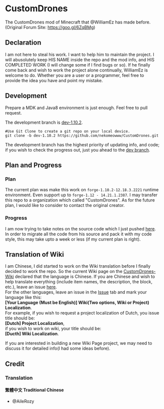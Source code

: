# CustomDrones

The CustomDrones mod of Minecraft that @WilliamEz has made before. (Original Forum Site: https://goo.gl/6ZqBMg)

## Declaration

I am not here to steal his work. I want to help him to maintain the project. I will abusolutely keep HIS NAME inside the repo and the mod info, and HIS COMPLETED WORK (I will change some if I find bugs or so).
If he finally come back and wish to work the project alone continually, WilliamEz is welcome to do.
Whether you are a user or a programmer, feel free to  provide the idea you have and point my mistake.

## Development

Prepare a MDK and Java8 environment is just enough.
Feel free to pull request.
    
The development branch is [dev-1.10.2](https://github.com/nekomeowww/CustomDrones/tree/dev-1.10.2).    
```
#Use Git Clone to create a git repo on your local device.
git clone -b dev-1.10.2 https://github.com/nekomeowww/CustomDrones.git
```
The development branch has the highest priority of updating info, and code; if you wish to check the progress out, just you ahead to the [dev branch](https://github.com/nekomeowww/CustomDrones/tree/dev-1.10.2).


## Plan and Progress

### Plan

The current plan was make this work on ```forge-1.10.2-12.18.3.2221``` runtime environment. Even support up to ```forge-1.12 - 14.21.1.2387```. I may transfer this repo to a organization which called "CustomDrones".
As for the future plan, I would like to consider to contact the original creator.

### Progress

I am now trying to take notes on the source code which I just pushed [here](https://github.com/nekomeowww/CustomDrones/commit/2816a9458a14c2ad9f0d45bfde1becbde07ef37d).
In order to migrate all the code from his source and pack it with my code style, this may take upto a week or less (if my current plan is right).

## Translation of Wiki

I am Chinese, I did started to work on the Wiki translation before I finally decided to work the repo.
So the current Wiki page on the [CustomDrones-Wiki](https://github.com/nekomeowww/CustomDrones-Wiki) declared that the language is Chinese. If you are Chinese and wish to help translate everything (include item names, the description, the block, etc.), leave an issue [here](https://github.com/nekomeowww/CustomDrones-Wiki/issues).    
For the other languages, leave an issue in the [Issue](https://github.com/nekomeowww/CustomDrones-Wiki/issues) tab and mark your language like this:     
__[Your Language (Must be English)] Wiki(Two options, Wiki or Project) Localization__.     
For example, if you wish to request a project localization of Dutch, you issue title should be:    
__[Dutch] Project Localization__,    
if you wish to work on wiki, your title should be:    
__[Ducth] Wiki Localization__.   

If you are interested in building a new Wiki Page project, we may need to discuss it for detailed info(I had some ideas before).

## Credit

### Translation

#### 繁體中文 Traditional Chinese
- @AileRozy
